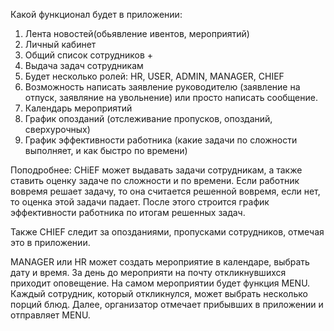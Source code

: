 Какой функционал будет в приложении:
1. Лента новостей(обьявление ивентов, мероприятий)
2. Личный кабинет
3. Общий список сотрудников + 
4. Выдача задач сотрудникам
5. Будет несколько ролей: HR, USER, ADMIN, MANAGER, CHIEF
6. Возможность написать заявление руководителю (заявление на отпуск, заявляние на увольнение) или просто написать сообщение.
7. Календарь мероприятий
8. График опозданий (отслеживание пропусков, опозданий, сверхурочных)
9. График эффективности работника (какие задачи по сложности выполняет, и как быстро по времени)

Поподробнее:
CHiEF может выдавать задачи сотрудникам, а также ставить оценку задаче по сложности и по времени. Если работник вовремя решает задачу, то она считается решенной вовремя, если нет, то оценка этой задачи падает. 
После этого строится график эффективности работника по итогам решенных задач.

Также CHIEF следит за опозданиями, пропусками сотрудников, отмечая это в приложении.

MANAGER или HR может создать мероприятие в календаре, выбрать дату и время. За день до мероприяти на почту откликнувшихся приходит оповещение. 
На самом мероприятии будет функция MENU. Каждый сотрудник, который откликнулся, может выбрать несколько порций блюд. Далее, организатор отмечает прибывших в приложении и отправляет MENU.

